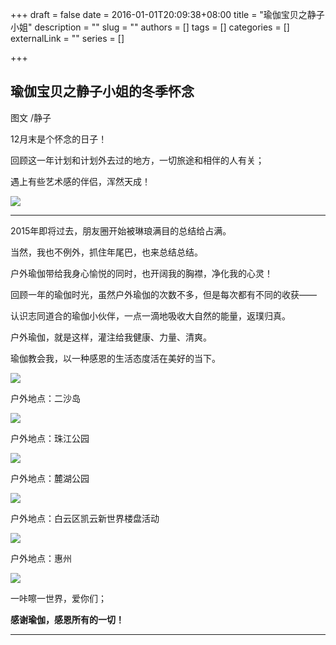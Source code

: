 +++
draft = false
date = 2016-01-01T20:09:38+08:00
title = "瑜伽宝贝之静子小姐"
description = ""
slug = ""
authors = []
tags = []
categories = []
externalLink = ""
series = []

+++



## **瑜伽宝贝之静子小姐的冬季怀念**

图文 /静子



12月末是个怀念的日子！

回顾这一年计划和计划外去过的地方，一切旅途和相伴的人有关；

遇上有些艺术感的伴侣，浑然天成！



![](https://oss.metamind.eu.org/4f499d1078f496b4b25a1.jpg.jpeg)

------



2015年即将过去，朋友圈开始被琳琅满目的总结给占满。

当然，我也不例外，抓住年尾巴，也来总结总结。 



户外瑜伽带给我身心愉悦的同时，也开阔我的胸襟，净化我的心灵！



回顾一年的瑜伽时光，虽然户外瑜伽的次数不多，但是每次都有不同的收获——

认识志同道合的瑜伽小伙伴，一点一滴地吸收大自然的能量，返璞归真。



户外瑜伽，就是这样，灌注给我健康、力量、清爽。



瑜伽教会我，以一种感恩的生活态度活在美好的当下。 




![](https://oss.metamind.eu.org/1fb46e0cba5cc902b4d85.jpg.jpeg)


户外地点：二沙岛


![](https://oss.metamind.eu.org/cbd408fc20d349846e3f7.jpg.jpeg)




户外地点：珠江公园


![](https://oss.metamind.eu.org/bee79aeb196d3a80cd9b0.jpg.jpeg)


户外地点：麓湖公园


![](https://oss.metamind.eu.org/1c63a9e8e31387a4720e8.jpg.jpeg)





户外地点：白云区凯云新世界楼盘活动


![](https://oss.metamind.eu.org/283febc9546621b77f4c3.jpg.jpeg)





户外地点：惠州


![](https://oss.metamind.eu.org/c3bed7ccb183efabe1ebd.jpg.jpeg)


一咔嚓一世界，爱你们；

**感谢瑜伽，感恩所有的一切！**

------
